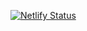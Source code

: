 [![Netlify Status](https://api.netlify.com/api/v1/badges/ce9aaf9b-a525-4fcf-be3d-146c60baab34/deploy-status)](https://app.netlify.com/sites/musing-kirch-b5c150/deploys)